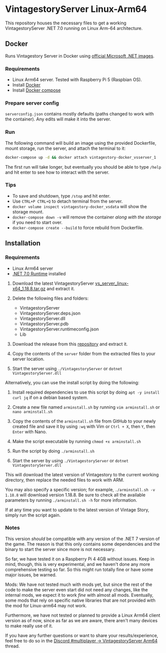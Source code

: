 # VintagestoryServer Linux-Arm64

This repository houses the necessary files to get a working VintagestoryServer .NET 7.0 running on Linux Arm-64 architecture.

## Docker

Runs Vintagestory Server in Docker using [official Microsoft .NET images](https://learn.microsoft.com/en-us/dotnet/core/docker/introduction).

### Requirements
- Linux Arm64 server. Tested with Raspberry Pi 5 (Raspbian OS).
- Install [Docker](https://www.docker.com/get-started/)
- Install [Docker compose](https://docs.docker.com/compose/install/)

### Prepare server config
`serverconfig.json` contains mostly defaults (paths changed to work with the container). Any edits will make it into the server.

### Run
The following command will build an image using the provided Dockerfile, mount storage, run the server, and attach the terminal to it:
```bash
docker-compose up -d && docker attach vintagestory-docker_vsserver_1
```

The first run will take longer, but eventually you should be able to type `/help` and hit enter to see how to interact with the server.

### Tips

* To save and shutdown, type `/stop` and hit enter.
* Use `CTRL+P CTRL+Q` to detach terminal from the server.
* `docker volume inspect vintagestory-docker_vsdata` will show the storage mount.
* `docker-compose down -v` will remove the container _along with the storage_ if you need to start over.
* `docker-compose create --build` to force rebuild from Dockerfile.

## Installation

### Requirements
- Linux Arm64 server
- [.NET 7.0 Runtime](https://dotnet.microsoft.com/en-us/download/dotnet/7.0) installed

1. Download the latest VintagestoryServer [vs_server_linux-x64_1.18.8.tar.gz](https://cdn.vintagestory.at/gamefiles/stable/vs_server_linux-x64_1.18.8.tar.gz) and extract it.
2. Delete the following files and folders:
   - VintagestoryServer
   - VintagestoryServer.deps.json
   - VintagestoryServer.dll
   - VintagestoryServer.pdb
   - VintagestoryServer.runtimeconfig.json
   - Lib

3. Download the release from this [repository](https://github.com/anegostudios/VintagestoryServerArm64/files/12380878/vs_server_linux-arm64.tar.gz) and extract it.

4. Copy the contents of the `server` folder from the extracted files to your server location.

5. Start the server using `./VintagestoryServer` or `dotnet VintagestoryServer.dll`

Alternatively, you can use the install script by doing the following:
1. Install required dependencies to use this script by doing `apt -y install curl jq` if on a debian based system. 

2. Create a new file named `arminstall.sh` by running `vim arminstall.sh` or `nano arminstall.sh`

3. Copy the contents of the `arminstall.sh` file from GitHub to your newly created file and save it by using `:wq` with Vim or `Ctrl + X`, then `Y`, then `Enter` with Nano.

4. Make the script executable by running `chmod +x arminstall.sh`

5. Run the script by doing `./arminstall.sh`

6. Start the server by using `./VintagestoryServer` or `dotnet VintagestoryServer.dll`

This will download the latest version of Vintagestory to the current working directory, then replace the needed files to work with ARM.

You may also specify a specific version; for example, `./arminstall.sh -v 1.18.8` will download version 1.18.8. Be sure to check all the available parameters by running `./arminstall.sh -h` for more information.

If at any time you want to update to the latest version of Vintage Story, simply run the script again.

### Notes
This version *should* be compatible with any version of the .NET 7 version of the game. The reason is that this only contains some dependencies and the binary to start the server since more is not necessary.

So far, we have tested it on a Raspberry Pi 4 4GB without issues. Keep in mind, though, this is very experimental, and we haven't done any more comprehensive testing so far. So this might run totally fine or have some major issues, be warned.

Mods: We have not tested much with mods yet, but since the rest of the code to make the server even start did not need any changes, like the internal mods, we expect it to work *fine* with almost all mods. Eventually, some mods that rely on specific native libraries that are not provided with the mod for Linux-arm64 may not work.

Furthermore, we have not tested or planned to provide a Linux Arm64 client version as of now, since as far as we are aware, there aren't many devices to make really use of it.

If you have any further questions or want to share your results/experience, feel free to do so in the [Discord #multiplayer -> VintagestoryServer Arm64](https://discord.com/channels/302152934249070593/1128220205181587516) thread.
